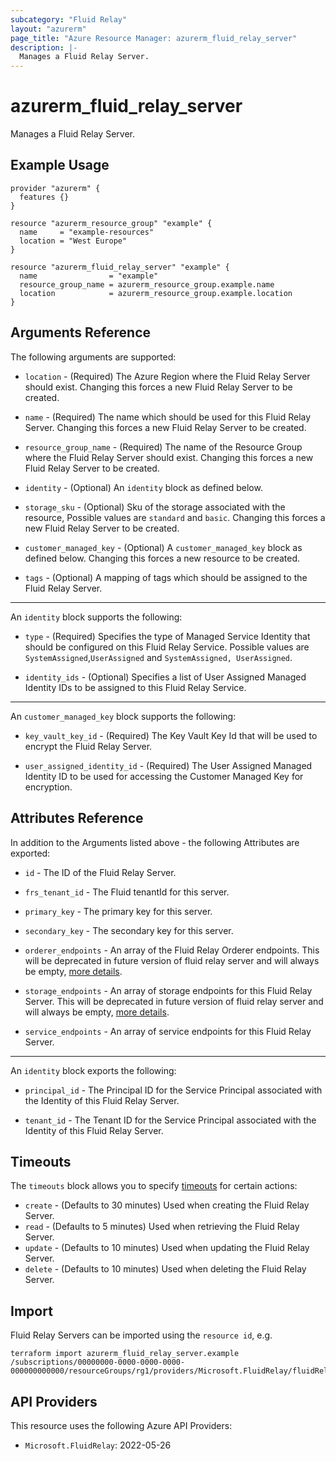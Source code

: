 ```yaml
---
subcategory: "Fluid Relay"
layout: "azurerm"
page_title: "Azure Resource Manager: azurerm_fluid_relay_server"
description: |-
  Manages a Fluid Relay Server.
---
```


# azurerm_fluid_relay_server

Manages a Fluid Relay Server.

## Example Usage

```hcl
provider "azurerm" {
  features {}
}

resource "azurerm_resource_group" "example" {
  name     = "example-resources"
  location = "West Europe"
}

resource "azurerm_fluid_relay_server" "example" {
  name                = "example"
  resource_group_name = azurerm_resource_group.example.name
  location            = azurerm_resource_group.example.location
}
```

## Arguments Reference

The following arguments are supported:

* `location` - (Required) The Azure Region where the Fluid Relay Server should exist. Changing this forces a new Fluid Relay Server to be created.

* `name` - (Required) The name which should be used for this Fluid Relay Server. Changing this forces a new Fluid Relay Server to be created.

* `resource_group_name` - (Required) The name of the Resource Group where the Fluid Relay Server should exist. Changing this forces a new Fluid Relay Server to be created.

* `identity` - (Optional) An `identity` block as defined below.

* `storage_sku` - (Optional) Sku of the storage associated with the resource, Possible values are `standard` and `basic`. Changing this forces a new Fluid Relay Server to be created.

* `customer_managed_key` - (Optional) A `customer_managed_key` block as defined below. Changing this forces a new resource to be created.

* `tags` - (Optional) A mapping of tags which should be assigned to the Fluid Relay Server.

---

An `identity` block supports the following:

* `type` - (Required) Specifies the type of Managed Service Identity that should be configured on this Fluid Relay Service. Possible values are `SystemAssigned`,`UserAssigned` and `SystemAssigned, UserAssigned`.

* `identity_ids` - (Optional) Specifies a list of User Assigned Managed Identity IDs to be assigned to this Fluid Relay Service.

---

An `customer_managed_key` block supports the following:

* `key_vault_key_id` - (Required) The Key Vault Key Id that will be used to encrypt the Fluid Relay Server.

* `user_assigned_identity_id` - (Required) The User Assigned Managed Identity ID to be used for accessing the Customer Managed Key for encryption.

## Attributes Reference

In addition to the Arguments listed above - the following Attributes are exported:

* `id` - The ID of the Fluid Relay Server.

* `frs_tenant_id` - The Fluid tenantId for this server.

* `primary_key` - The primary key for this server.

* `secondary_key` - The secondary key for this server.

* `orderer_endpoints` - An array of the Fluid Relay Orderer endpoints. This will be deprecated in future version of fluid relay server and will always be empty, [more details](https://learn.microsoft.com/en-us/azure/azure-fluid-relay/concepts/version-compatibility).

* `storage_endpoints` - An array of storage endpoints for this Fluid Relay Server. This will be deprecated in future version of fluid relay server and will always be empty, [more details](https://learn.microsoft.com/en-us/azure/azure-fluid-relay/concepts/version-compatibility).

* `service_endpoints` - An array of service endpoints for this Fluid Relay Server.

---

An `identity` block exports the following:

* `principal_id` - The Principal ID for the Service Principal associated with the Identity of this Fluid Relay Server.

* `tenant_id` - The Tenant ID for the Service Principal associated with the Identity of this Fluid Relay Server.

## Timeouts

The `timeouts` block allows you to specify [timeouts](https://www.terraform.io/language/resources/syntax#operation-timeouts) for certain actions:

* `create` - (Defaults to 30 minutes) Used when creating the Fluid Relay Server.
* `read` - (Defaults to 5 minutes) Used when retrieving the Fluid Relay Server.
* `update` - (Defaults to 10 minutes) Used when updating the Fluid Relay Server.
* `delete` - (Defaults to 10 minutes) Used when deleting the Fluid Relay Server.

## Import

Fluid Relay Servers can be imported using the `resource id`, e.g.

```shell
terraform import azurerm_fluid_relay_server.example /subscriptions/00000000-0000-0000-0000-000000000000/resourceGroups/rg1/providers/Microsoft.FluidRelay/fluidRelayServers/server1
```

## API Providers
<!-- This section is generated, changes will be overwritten -->
This resource uses the following Azure API Providers:

* `Microsoft.FluidRelay`: 2022-05-26
